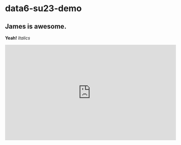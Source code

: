 # data6-su23-demo

## James is awesome.

**Yeah!**
*Italics*


<iframe width="560" height="315" src="https://www.youtube.com/embed/vr5dCRHAgb0" title="YouTube video player" frameborder="0" allow="accelerometer; autoplay; clipboard-write; encrypted-media; gyroscope; picture-in-picture; web-share" allowfullscreen></iframe>
